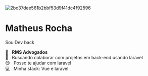 

![2bc37dee561b2bbf53d9f41dc4f92596](https://user-images.githubusercontent.com/56950752/103897348-2b9d1080-50d2-11eb-9948-62865697f9c9.jpg)

# Matheus Rocha

 Sou Dev back<br/>

 :rocket:  &nbsp;  **RMS Advogados**
 <br/> :purple_heart: &nbsp; Buscando colaborar com projetos em back-end usando laravel
 <br/> :blush: &nbsp; Posso te ajudar com laravel
 <br/> :computer: &nbsp; Minha stack: Vue e laravel
